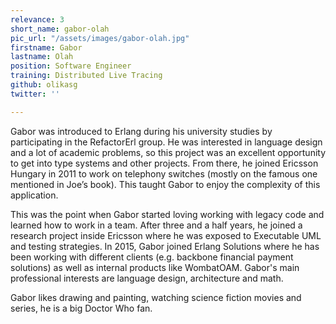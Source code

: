 ```yaml
---
relevance: 3
short_name: gabor-olah
pic_url: "/assets/images/gabor-olah.jpg"
firstname: Gabor
lastname: Olah
position: Software Engineer
training: Distributed Live Tracing
github: olikasg
twitter: ''

---
```

Gabor was introduced to Erlang during his university studies by participating in the RefactorErl group. He was interested in language design and a lot of academic problems, so this project was an excellent opportunity to get into type systems and other projects. From there, he joined Ericsson Hungary in 2011 to work on telephony switches (mostly on the famous one mentioned in Joe’s book). This taught Gabor to enjoy the complexity of this application.

This was the point when Gabor started loving working with legacy code and learned how to work in a team. After three and a half years, he joined a research project inside Ericsson where he was exposed to Executable UML and testing strategies. In 2015, Gabor joined Erlang Solutions where he has been working with different clients (e.g. backbone financial payment solutions) as well as internal products like WombatOAM. Gabor's main professional interests are language design, architecture and math.

Gabor likes drawing and painting, watching science fiction movies and series, he is a big Doctor Who fan.
